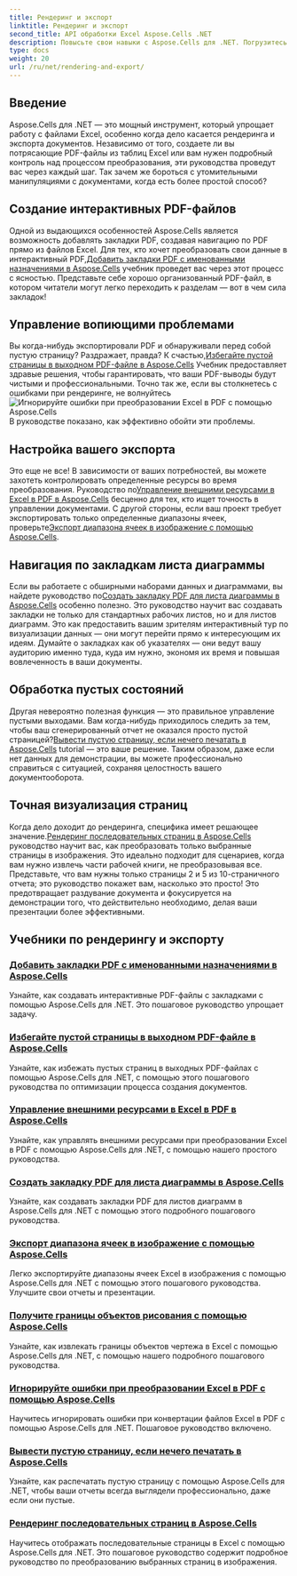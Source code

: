 ```yaml
---
title: Рендеринг и экспорт
linktitle: Рендеринг и экспорт
second_title: API обработки Excel Aspose.Cells .NET
description: Повысьте свои навыки с Aspose.Cells для .NET. Погрузитесь в руководства по рендерингу, экспорту и созданию интерактивных документов Excel PDF.
type: docs
weight: 20
url: /ru/net/rendering-and-export/
---
```

## Введение

Aspose.Cells для .NET — это мощный инструмент, который упрощает работу с файлами Excel, особенно когда дело касается рендеринга и экспорта документов. Независимо от того, создаете ли вы потрясающие PDF-файлы из таблиц Excel или вам нужен подробный контроль над процессом преобразования, эти руководства проведут вас через каждый шаг. Так зачем же бороться с утомительными манипуляциями с документами, когда есть более простой способ?

## Создание интерактивных PDF-файлов

 Одной из выдающихся особенностей Aspose.Cells является возможность добавлять закладки PDF, создавая навигацию по PDF прямо из файлов Excel. Для тех, кто хочет преобразовать свои данные в интерактивный PDF,[Добавить закладки PDF с именованными назначениями в Aspose.Cells](./add-pdf-bookmarks/) учебник проведет вас через этот процесс с ясностью. Представьте себе хорошо организованный PDF-файл, в котором читатели могут легко переходить к разделам — вот в чем сила закладок!

## Управление вопиющими проблемами

Вы когда-нибудь экспортировали PDF и обнаруживали перед собой пустую страницу? Раздражает, правда? К счастью,[Избегайте пустой страницы в выходном PDF-файле в Aspose.Cells](./avoid-blank-page-in-output-pdf/) Учебник предоставляет здравые решения, чтобы гарантировать, что ваши PDF-выводы будут чистыми и профессиональными. Точно так же, если вы столкнетесь с ошибками при рендеринге, не волнуйтесь![Игнорируйте ошибки при преобразовании Excel в PDF с помощью Aspose.Cells](./ignore-errors-while-rendering/) В руководстве показано, как эффективно обойти эти проблемы.

## Настройка вашего экспорта

 Это еще не все! В зависимости от ваших потребностей, вы можете захотеть контролировать определенные ресурсы во время преобразования. Руководство по[Управление внешними ресурсами в Excel в PDF в Aspose.Cells](./control-loading-of-external-resources/) бесценно для тех, кто ищет точность в управлении документами. С другой стороны, если ваш проект требует экспортировать только определенные диапазоны ячеек, проверьте[Экспорт диапазона ячеек в изображение с помощью Aspose.Cells](./export-range-of-cells-to-image/).

## Навигация по закладкам листа диаграммы

 Если вы работаете с обширными наборами данных и диаграммами, вы найдете руководство по[Создать закладку PDF для листа диаграммы в Aspose.Cells](./create-pdf-bookmark-entry-for-chart-sheet/) особенно полезно. Это руководство научит вас создавать закладки не только для стандартных рабочих листов, но и для листов диаграмм. Это как предоставить вашим зрителям интерактивный тур по визуализации данных — они могут перейти прямо к интересующим их идеям. Думайте о закладках как об указателях — они ведут вашу аудиторию именно туда, куда им нужно, экономя их время и повышая вовлеченность в ваши документы.

## Обработка пустых состояний

 Другая невероятно полезная функция — это правильное управление пустыми выходами. Вам когда-нибудь приходилось следить за тем, чтобы ваш сгенерированный отчет не оказался просто пустой страницей?[Вывести пустую страницу, если нечего печатать в Aspose.Cells](./output-blank-page-when-nothing-to-print/) tutorial — это ваше решение. Таким образом, даже если нет данных для демонстрации, вы можете профессионально справиться с ситуацией, сохраняя целостность вашего документооборота.

## Точная визуализация страниц

Когда дело доходит до рендеринга, специфика имеет решающее значение.[Рендеринг последовательных страниц в Aspose.Cells](./render-limited-number-of-sequential-pages/) руководство научит вас, как преобразовать только выбранные страницы в изображения. Это идеально подходит для сценариев, когда вам нужно извлечь части рабочей книги, не преобразовывая все. Представьте, что вам нужны только страницы 2 и 5 из 10-страничного отчета; это руководство покажет вам, насколько это просто! Это предотвращает раздувание документа и фокусируется на демонстрации того, что действительно необходимо, делая ваши презентации более эффективными.

## Учебники по рендерингу и экспорту
### [Добавить закладки PDF с именованными назначениями в Aspose.Cells](./add-pdf-bookmarks/)
Узнайте, как создавать интерактивные PDF-файлы с закладками с помощью Aspose.Cells для .NET. Это пошаговое руководство упрощает задачу.
### [Избегайте пустой страницы в выходном PDF-файле в Aspose.Cells](./avoid-blank-page-in-output-pdf/)
Узнайте, как избежать пустых страниц в выходных PDF-файлах с помощью Aspose.Cells для .NET, с помощью этого пошагового руководства по оптимизации процесса создания документов.
### [Управление внешними ресурсами в Excel в PDF в Aspose.Cells](./control-loading-of-external-resources/)
Узнайте, как управлять внешними ресурсами при преобразовании Excel в PDF с помощью Aspose.Cells для .NET, с помощью нашего простого руководства.
### [Создать закладку PDF для листа диаграммы в Aspose.Cells](./create-pdf-bookmark-entry-for-chart-sheet/)
Узнайте, как создавать закладки PDF для листов диаграмм в Aspose.Cells для .NET с помощью этого подробного пошагового руководства.
### [Экспорт диапазона ячеек в изображение с помощью Aspose.Cells](./export-range-of-cells-to-image/)
Легко экспортируйте диапазоны ячеек Excel в изображения с помощью Aspose.Cells для .NET с помощью этого пошагового руководства. Улучшите свои отчеты и презентации.
### [Получите границы объектов рисования с помощью Aspose.Cells](./get-draw-object-and-bound/)
Узнайте, как извлекать границы объектов чертежа в Excel с помощью Aspose.Cells для .NET, с помощью нашего подробного пошагового руководства.
### [Игнорируйте ошибки при преобразовании Excel в PDF с помощью Aspose.Cells](./ignore-errors-while-rendering/)
Научитесь игнорировать ошибки при конвертации файлов Excel в PDF с помощью Aspose.Cells для .NET. Пошаговое руководство включено.
### [Вывести пустую страницу, если нечего печатать в Aspose.Cells](./output-blank-page-when-nothing-to-print/)
Узнайте, как распечатать пустую страницу с помощью Aspose.Cells для .NET, чтобы ваши отчеты всегда выглядели профессионально, даже если они пустые.
### [Рендеринг последовательных страниц в Aspose.Cells](./render-limited-number-of-sequential-pages/)
Научитесь отображать последовательные страницы в Excel с помощью Aspose.Cells для .NET. Это пошаговое руководство содержит подробное руководство по преобразованию выбранных страниц в изображения.